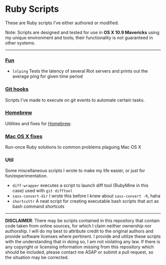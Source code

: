 # Ruby Scripts
These are Ruby scripts I've either authored or modified.

Note: Scripts are designed and tested for use in **OS X 10.9 Mavericks** using my unique environment and tools; their functionality is not guaranteed in other systems.

---
### [Fun](fun/)
- `lolping` Tests the latency of several Riot servers and prints out the average ping for given time period

### [Git hooks](git-hooks/)
Scripts I've made to execute on git events to automate certain tasks.

### [Homebrew](homebrew/)
Utilities and fixes for [Homebrew](http://brew.sh/).

### [Mac OS X fixes](https://github.com/SteveBenner/mac-osx-fixes)
Run-once Ruby solutions to common problems plaguing Mac OS X

### Util
Some miscellaneous scripts I wrote to make my life easier, or just for fun/experimentation.

- `diff-wrapper` executes a script to launch diff tool (RubyMine in this case) used with `git difftool`
- `sass-convert-dir` I wrote this before I knew about `sass-convert -R`, haha
- `shortcuttr` A neat script for creating executable bash scripts that act as bash command shortcuts

---
**DISCLAIMER**: There may be scripts contained in this repository that contain code taken from online sources, for which I claim neither ownership nor authorship. I will do my best to attribute credit to the original authors and provide software licenses where pertinent. I provide and utilize these scripts with the understanding that in doing so, I am not violating any law. If there is any copyright or licensing information missing from this repository which should be included, please contact me ASAP or submit a pull request, so the situation may be corrected.